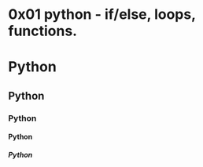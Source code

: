 # 0x01 python - if/else, loops, functions. 
# Python 
## Python 
### Python 
#### Python 
##### Python 
